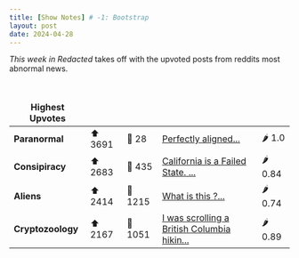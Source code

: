 ```yaml
---
title: [Show Notes] # -1: Bootstrap
layout: post
date: 2024-04-28
---
```

*This week in Redacted* takes off with the upvoted posts from reddits most abnormal news.
<style> td, th { border: none!important;} </style> <br>

| **Highest Upvotes**              |               |               |               |               |
| --- | --- | --- | --- | --- |
|**Paranormal** | ⬆ 3691 | 💬 28 |  [Perfectly aligned...](/r/GlitchInTheMatrix/comments/1c5zveg/perfectly_aligned/)| 🌶️ 1.0|
|**Consipiracy** | ⬆ 2683 | 💬 435 |  [California is a Failed State. ...](/r/conspiracy/comments/1c4v95m/california_is_a_failed_state/)| 🌶️ 0.84|
|**Aliens** | ⬆ 2414 | 💬 1215 |  [What is this ?...](/r/UFOs/comments/1c4lin0/what_is_this/)| 🌶️ 0.74|
|**Cryptozoology** | ⬆ 2167 | 💬 1051 |  [I was scrolling a British Columbia hikin...](/r/bigfoot/comments/1c7jtp0/i_was_scrolling_a_british_columbia_hiking_group/)| 🌶️ 0.89|
